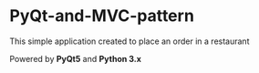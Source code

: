 # PyQt-and-MVC-pattern
This simple application created to place an order in a restaurant

Powered by <b>PyQt5</b> and <b>Python 3.x</b>
